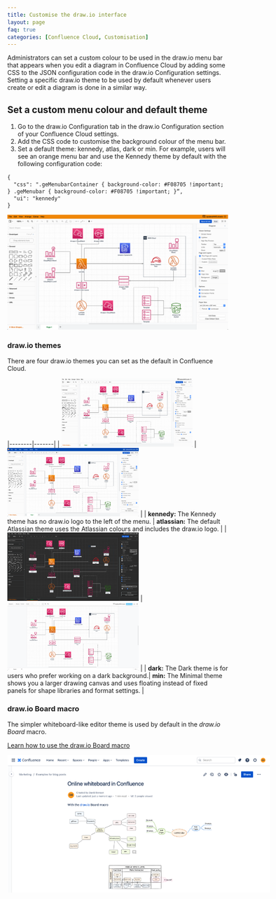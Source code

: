 ```yaml
---
title: Customise the draw.io interface
layout: page
faq: true
categories: [Confluence Cloud, Customisation]
---
```


Administrators can set a custom colour to be used in the draw.io menu bar that appears when you edit a diagram in Confluence Cloud by adding some CSS to the JSON configuration code in the draw.io Configuration settings. Setting a specific draw.io theme to be used by default whenever users create or edit a diagram is done in a similar way.

## Set a custom menu colour and default theme
1. Go to the draw.io Configuration tab in the draw.io Configuration section of your Confluence Cloud settings.
2. Add the CSS code to customise the background colour of the menu bar.
3. Set a default theme: kennedy, atlas, dark or min. For example, users will see an orange menu bar and use the Kennedy theme by default with the following configuration code:
```
{
  "css": ".geMenubarContainer { background-color: #F08705 !important; } .geMenubar { background-color: #F08705 !important; }“,
  "ui": "kennedy"
}
```
<img src="/assets/img/blog/custom-menu-custom-default-theme.png" style="max-width:100%;height:auto;" alt="Customise the draw.io menu bar and default theme in Confluence Cloud">

### draw.io themes

There are four draw.io themes you can set as the default in Confluence Cloud.

|--------|-------|
| <img src="/assets/img/blog/theme-kennedy-confluence-cloud.png" style="width=100%;max-width:300px;height:auto;" alt="Kennedy theme in draw.io for Confluence Cloud"> | <img src="/assets/img/blog/theme-atlassian-confluence-cloud.png" style="width=100%;max-width:300px;height:auto;" alt="Atlassian theme in draw.io for Confluence Cloud"> |
| **kennedy:** The Kennedy theme has no draw.io logo to the left of the menu. | **atlassian:** The default Atlassian theme uses the Atlassian colours and includes the draw.io logo. |
| <img src="/assets/img/blog/theme-dark-confluence-cloud.png" style="width=100%;max-width:300px;height:auto;" alt="Dark theme in draw.io for Confluence Cloud"> | <img src="/assets/img/blog/theme-minimal-confluence-cloud.png" style="width=100%;max-width:300px;height:auto;" alt="Minimal theme in draw.io for Confluence Cloud"> |
| **dark:** The Dark theme is for users who prefer working on a dark background.| **min:** The Minimal theme shows you a larger drawing canvas and uses floating instead of fixed panels for shape libraries and format settings. |

### draw.io Board macro

The simpler whiteboard-like editor theme is used by default in the _draw.io Board_ macro. 

[Learn how to use the draw.io Board macro](/blog/online-whiteboard-confluence.html)

<img src="/assets/img/blog/confluence-online-whiteboard-drawio.png" style="width=100%;max-width:600px;height:auto;" alt="With the draw.io Sketch macro, you have a fully featured online whiteboard inside Confluence Cloud">
